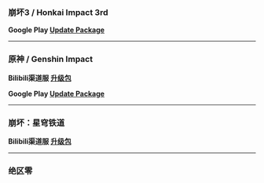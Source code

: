 ### 崩坏3 / Honkai Impact 3rd
**Google Play
[Update Package](https://hyp-webstatic.hoyoverse.com/hyp-client/ACQazS79kX_1.4.2.199_1_6_cps_bh3_global_ACQazS79kX_3hoyoverse_202412231806_LFlXkroT.zip)**

---

### 原神 / Genshin Impact
**Bilibili渠道服 
[升级包](https://hyp-webstatic.mihoyo.com/hyp-client/umfgRO5gh5_1.4.2.199_14_0_cps_hk4e_cn_umfgRO5gh5_14mihoyo_202412201836_lBVMGsuZ.zip)**

**Google Play
[Update Package](https://hyp-webstatic.hoyoverse.com/hyp-client/8fANlj5K7I_1.4.2.199_1_6_cps_hk4e_global_8fANlj5K7I_16hoyoverse_202412201845_pQrNoqoo.zip)**

---

### 崩坏：星穹铁道
**Bilibili渠道服 
[升级包](https://hyp-webstatic.mihoyo.com/hyp-client/6P5gHMNyK3_1.4.2.199_14_0_cps_hkrpg_cn_6P5gHMNyK3_16mihoyo_202412201927_jiCptNiR.zip)**

---

### 绝区零

